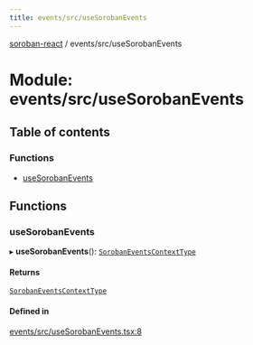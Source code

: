 ```yaml
---
title: events/src/useSorobanEvents
---
```

[soroban-react](../README.md) / events/src/useSorobanEvents

# Module: events/src/useSorobanEvents

## Table of contents

### Functions

- [useSorobanEvents](events_src_useSorobanEvents.md#usesorobanevents)

## Functions

### useSorobanEvents

▸ **useSorobanEvents**(): [`SorobanEventsContextType`](../interfaces/events_src_SorobanEventsContext.SorobanEventsContextType.md)

#### Returns

[`SorobanEventsContextType`](../interfaces/events_src_SorobanEventsContext.SorobanEventsContextType.md)

#### Defined in

[events/src/useSorobanEvents.tsx:8](https://github.com/mauroepce/soroban-react/blob/546de55/packages/events/src/useSorobanEvents.tsx#L8)
